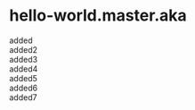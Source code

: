 # hello-world.master.aka
 added<br>
 added2<br>
 added3<br>
 added4<br>
 added5<br>
 added6<br>
 added7
